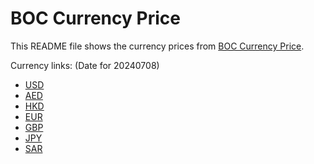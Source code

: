 # BOC Currency Price

This README file shows the currency prices from [BOC Currency Price](https://www.boc.cn/sourcedb/whpj/).

Currency links: (Date for 20240708)

- [USD](https://bocurrencyprice.techina.science/BOC_CURRENCY_PRICE/USD/20240708.json)
- [AED](https://bocurrencyprice.techina.science/BOC_CURRENCY_PRICE/AED/20240708.json)
- [HKD](https://bocurrencyprice.techina.science/BOC_CURRENCY_PRICE/HKD/20240708.json)
- [EUR](https://bocurrencyprice.techina.science/BOC_CURRENCY_PRICE/EUR/20240708.json)
- [GBP](https://bocurrencyprice.techina.science/BOC_CURRENCY_PRICE/GBP/20240708.json)
- [JPY](https://bocurrencyprice.techina.science/BOC_CURRENCY_PRICE/JPY/20240708.json)
- [SAR](https://bocurrencyprice.techina.science/BOC_CURRENCY_PRICE/SAR/20240708.json)
